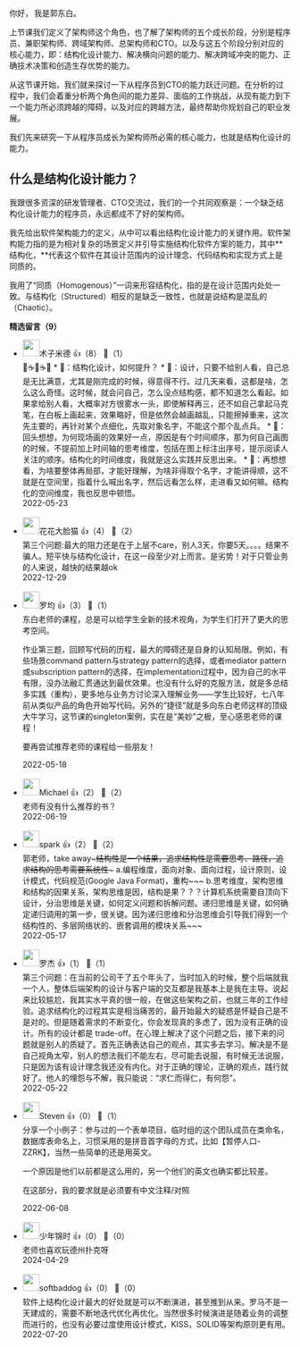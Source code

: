 你好， 我是郭东白。

上节课我们定义了架构师这个角色，也了解了架构师的五个成长阶段，分别是程序员、兼职架构师、跨域架构师、总架构师和CTO。以及与这五个阶段分别对应的核心能力，即：结构化设计能力、解决横向问题的能力、解决跨域冲突的能力、正确技术决策和创造生存优势的能力。

从这节课开始，我们就来探讨一下从程序员到CTO的能力跃迁问题。在分析的过程中，我们会着重分析两个角色间的能力差异、面临的工作挑战，从现有能力到下一个能力所必须跨越的障碍，以及对应的跨越方法，最终帮助你规划自己的职业发展。

我们先来研究一下从程序员成长为架构师所必需的核心能力，也就是结构化设计的能力。

## **什么是结构化设计能力？**

我跟很多资深的研发管理者、CTO交流过，我们的一个共同观察是：一个缺乏结构化设计能力的程序员，永远都成不了好的架构师。

我先给出软件架构能力的定义，从中可以看出结构化设计能力的关键作用。软件架构能力指的是为相对复杂的场景定义并引导实施结构化软件方案的能力，其中**结构化，**代表这个软件在其设计范围内的设计理念、代码结构和实现方式上是同质的。

我用了“同质（Homogenous）”一词来形容结构化，指的是在设计范围内处处一致。与结构化（Structured）相反的是缺乏一致性，也就是说结构是混乱的（Chaotic）。
<div><strong>精选留言（9）</strong></div><ul>
<li><img src="https://static001.geekbang.org/account/avatar/00/1c/f6/27/c27599ae.jpg" width="30px"><span>术子米德</span> 👍（8） 💬（1）<div>🤔☕️🤔☕️🤔
* 📖：结构化设计，如何提升？
    * 🤔：设计，只要不给别人看，自己总是无比满意，尤其是刚完成的时候，得意得不行。过几天来看，这都是啥，怎么这么奇怪。这时候，就会问自己，怎么没点结构感，都不知道怎么看起。如果拿给别人看，大概率对方很雾水一头，即使解释再三，还不如自己拿起马克笔，在白板上画起来，效果略好，但是依然会越画越乱，只能擦掉重来，这次先主要的，再针对某个点细化，先取对象名字，不能这个那个乱点兵。
    * 🤔：回头想想，为何现场画的效果好一点，原因是有个时间顺序，那为何自己画图的时候，不提前加上时间轴的思考维度，包括在图上标注出序号，提示阅读人关注的顺序。结构化的时间维度，我就是这么实践并反思出来。
    * 🤔：再想想看，为啥要整体再局部，才能好理解，为啥非得取个名字，才能讲得顺，这不就是在空间里，指着什么喊出名字，然后远看怎么样，走进看又如何嘛。结构化的空间维度，我也反思中顿悟。
</div>2022-05-23</li><br/><li><img src="https://static001.geekbang.org/account/avatar/00/11/0c/86/8e52afb8.jpg" width="30px"><span>花花大脸猫</span> 👍（4） 💬（2）<div>第三个问题:最大的阻力还是在于上层不care，别人3天，你要5天。。。。结果不骗人。短平快与结构化设计，在这一段至少对上而言。是劣势！对于只管业务的人来说，越快的结果越ok</div>2022-12-29</li><br/><li><img src="https://static001.geekbang.org/account/avatar/00/2b/a0/50/390187f3.jpg" width="30px"><span>罗均</span> 👍（3） 💬（1）<div>东白老师的课程，总是可以给学生全新的技术视角，为学生们打开了更大的思考空间。

作业第三题，回顾写代码的历程，最大的障碍还是自身的认知局限。例如，有些场景command pattern与strategy pattern的选择，或者mediator pattern或subscription pattern的选择，在implementation过程中，因为自己的水平有限，没办法融汇贯通达到最优效果。也没有什么好的克服方法，就是多总结多实践（重构），更多地与业务方讨论深入理解业务——学生比较好，七八年前从类似产品的角色开始写代码。另外的“捷径”就是多向东白老师这样的顶级大牛学习，这节课的singleton案例，实在是“美妙”之极，至心感恩老师的课程！

要再尝试推荐老师的课程给一些朋友！</div>2022-05-18</li><br/><li><img src="https://static001.geekbang.org/account/avatar/00/0f/7d/b6/abdebdeb.jpg" width="30px"><span>Michael</span> 👍（2） 💬（2）<div>老师有没有什么推荐的书？</div>2022-06-19</li><br/><li><img src="https://static001.geekbang.org/account/avatar/00/11/09/fb/52a662b2.jpg" width="30px"><span>spark</span> 👍（2） 💬（2）<div>郭老师，take away~~~结构性是一个结果，追求结构性是需要思考、路径，追求结构的思考需要系统性~~~
a.编程维度，面向对象、面向过程，设计原则，设计模式，代码规范(Google Java Format)，重构~~~
b.思考维度，架构思维和结构的因果关系，架构思维是因，结构是果？？？计算机系统需要自顶向下设计，分治思维是关键，如何定义问题和拆解问题。递归思维是关键，如何确定递归调用的第一步，很关键。因为递归思维和分治思维会引导我们得到一个结构性的、多层网络状的、嵌套调用的模块关系~~~</div>2022-05-17</li><br/><li><img src="https://static001.geekbang.org/account/avatar/00/14/26/27/eba94899.jpg" width="30px"><span>罗杰</span> 👍（1） 💬（1）<div>第三个问题：在当前的公司干了五个年头了，当时加入的时候，整个后端就我一个人，整体后端架构的设计与客户端的交互都是我基本上是我在主导。说起来比较尴尬，我其实水平真的很一般，在做这些架构之前，也就三年的工作经验。追求结构化的过程其实是相当痛苦的，最开始最大的疑惑是怀疑自己是不是对的。但是随着需求的不断变化，你会发现真的多虑了，因为没有正确的设计。所有的设计都是 trade-off。在心理上解决了这个问题之后，接下来的问题就是别人的质疑了。首先正确表达自己的观点，其实多去学习。解决是不是自己视角太窄，别人的想法我们不能左右，尽可能去说服，有时候无法说服，只是因为该有设计理念我还没有内化。对于正确的理论，正确的观点，践行就好了。他人的埋怨与不解，我只能说：“求仁而得仁，有何怨”。</div>2022-05-22</li><br/><li><img src="https://static001.geekbang.org/account/avatar/00/13/21/14/423a821f.jpg" width="30px"><span>Steven</span> 👍（0） 💬（1）<div>分享一个小例子：参与过的一个表单项目，临时组的这个团队成员在类命名，数据库表命名上，习惯采用的是拼音首字母的方式，比如【暂停人口-ZZRK】，当然一些简单的还是用英文。

一个原因是他们以前都是这么用的，另一个他们的英文也确实都比较差。

在这部分，我的要求就是必须要有中文注释&#47;对照</div>2022-06-08</li><br/><li><img src="https://static001.geekbang.org/account/avatar/00/14/0a/63/165b0d40.jpg" width="30px"><span>少年锦时</span> 👍（0） 💬（0）<div>老师也喜欢玩德州扑克呀</div>2024-04-29</li><br/><li><img src="https://static001.geekbang.org/account/avatar/00/13/56/60/17bbbcf3.jpg" width="30px"><span>softbaddog</span> 👍（0） 💬（0）<div>软件上结构化设计最大的好处就是可以不断演进，甚至推到从来。罗马不是一天建成的，需要不断地迭代优化再优化。当然很多时候演进是随着业务的调整而进行的，也没有必要过度使用设计模式，KISS，SOLID等架构原则更有用。</div>2022-07-20</li><br/>
</ul>